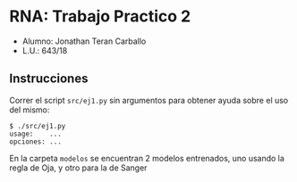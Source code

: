# RNA: Trabajo Practico 2

- Alumno: Jonathan Teran Carballo
- L.U.: 643/18

## Instrucciones

Correr el script `src/ej1.py` sin argumentos para obtener ayuda sobre el uso
del mismo:

```
$ ./src/ej1.py
usage:    ...
opciones: ...
```

En la carpeta `modelos` se encuentran 2 modelos entrenados, uno usando la regla
de Oja, y otro para la de Sanger
